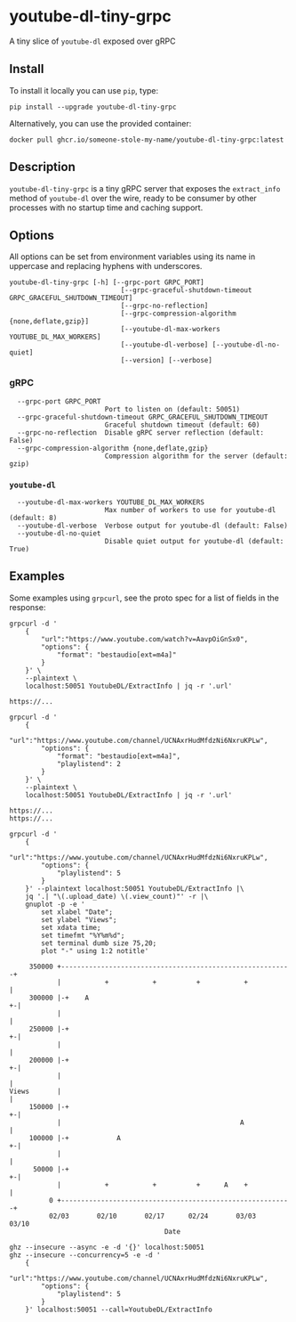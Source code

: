 # youtube-dl-tiny-grpc

A tiny slice of `youtube-dl` exposed over gRPC

## Install

To install it locally you can use `pip`, type:

```
pip install --upgrade youtube-dl-tiny-grpc
```

Alternatively, you can use the provided container:

```
docker pull ghcr.io/someone-stole-my-name/youtube-dl-tiny-grpc:latest
```

## Description

`youtube-dl-tiny-grpc` is a tiny gRPC server that exposes the `extract_info` method of `youtube-dl` over the wire, ready to be consumer by other processes with no startup time and caching support.

## Options

All options can be set from environment variables using its name in uppercase and replacing hyphens with underscores.

```
youtube-dl-tiny-grpc [-h] [--grpc-port GRPC_PORT]
                            [--grpc-graceful-shutdown-timeout GRPC_GRACEFUL_SHUTDOWN_TIMEOUT]
                            [--grpc-no-reflection]
                            [--grpc-compression-algorithm {none,deflate,gzip}]
                            [--youtube-dl-max-workers YOUTUBE_DL_MAX_WORKERS]
                            [--youtube-dl-verbose] [--youtube-dl-no-quiet]
                            [--version] [--verbose]
```

### gRPC
```
  --grpc-port GRPC_PORT
                        Port to listen on (default: 50051)
  --grpc-graceful-shutdown-timeout GRPC_GRACEFUL_SHUTDOWN_TIMEOUT
                        Graceful shutdown timeout (default: 60)
  --grpc-no-reflection  Disable gRPC server reflection (default: False)
  --grpc-compression-algorithm {none,deflate,gzip}
                        Compression algorithm for the server (default: gzip)
```
### `youtube-dl`

```
  --youtube-dl-max-workers YOUTUBE_DL_MAX_WORKERS
                        Max number of workers to use for youtube-dl (default: 8)
  --youtube-dl-verbose  Verbose output for youtube-dl (default: False)
  --youtube-dl-no-quiet
                        Disable quiet output for youtube-dl (default: True)
```

## Examples

Some examples using `grpcurl`, see the proto spec for a list of fields in the response:

```
grpcurl -d '
    {
        "url":"https://www.youtube.com/watch?v=AavpOiGnSx0",
        "options": {
            "format": "bestaudio[ext=m4a]"
        }
    }' \
    --plaintext \
    localhost:50051 YoutubeDL/ExtractInfo | jq -r '.url'

https://...
```

```
grpcurl -d '
    {
        "url":"https://www.youtube.com/channel/UCNAxrHudMfdzNi6NxruKPLw",
        "options": {
            "format": "bestaudio[ext=m4a]",
            "playlistend": 2
        }
    }' \
    --plaintext \
    localhost:50051 YoutubeDL/ExtractInfo | jq -r '.url'

https://...
https://...
```

```
grpcurl -d '
    {
        "url":"https://www.youtube.com/channel/UCNAxrHudMfdzNi6NxruKPLw",
        "options": {
            "playlistend": 5
        }
    }' --plaintext localhost:50051 YoutubeDL/ExtractInfo |\
    jq '.| "\(.upload_date) \(.view_count)"' -r |\
    gnuplot -p -e '
        set xlabel "Date";
        set ylabel "Views";
        set xdata time;
        set timefmt "%Y%m%d";
        set terminal dumb size 75,20;
        plot "-" using 1:2 notitle'

     350000 +----------------------------------------------------------+   
            |           +           +          +           +           |   
     300000 |-+    A                                                 +-|   
            |                                                          |   
     250000 |-+                                                      +-|   
            |                                                          |   
     200000 |-+                                                      +-|   
            |                                                          |   
Views       |                                                          |   
     150000 |-+                                                      +-|   
            |                                             A            |   
     100000 |-+            A                                         +-|   
            |                                                          |   
      50000 |-+                                                      +-|   
            |           +           +          +      A    +           |   
          0 +----------------------------------------------------------+   
          02/03       02/10       02/17      02/24       03/03       03/10 
                                       Date                                
```

```
ghz --insecure --async -e -d '{}' localhost:50051
ghz --insecure --concurrency=5 -e -d '
    {
        "url":"https://www.youtube.com/channel/UCNAxrHudMfdzNi6NxruKPLw",
        "options": {
            "playlistend": 5
        }
    }' localhost:50051 --call=YoutubeDL/ExtractInfo
```
